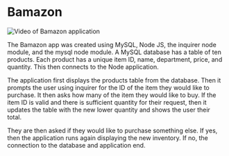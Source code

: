 # Bamazon
![Video of Bamazon application](/GIFs/buyProduct.gif)

The Bamazon app was created using MySQL, Node JS, the inquirer node module, and the mysql node module. A MySQL database has a table of ten products. Each product has a unique item ID, name, department, price, and quantity. This then connects to the Node application.

The application first displays the products table from the database. Then it prompts the user using inquirer for the ID of the item they would like to purchase. It then asks how many of the item they would like to buy. If the item ID is valid and there is sufficient quantity for their request, then it updates the table with the new lower quantity and shows the user their total.

They are then asked if they would like to purchase something else. If yes, then the application runs again displaying the new inventory. If no, the connection to the database and application end.